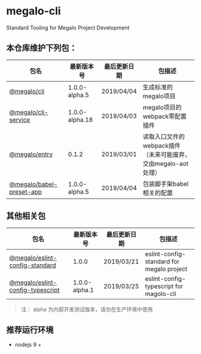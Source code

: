 # megalo-cli
Standard Tooling for Megalo Project Development

## 本仓库维护下列包：

| 包名 | 最新版本号 | 最后更新日期 | 包描述
| ------ | ------ | ------ | ------ |
| [@megalo/cli](./packages/@megalo/cli) | 1.0.0-alpha.5 | 2019/04/04 | 生成标准的megalo项目 |
| [@megalo/cli-service](./packages/@megalo/cli-service) | 1.0.0-alpha.18 | 2019/04/03 | megalo项目的webpack零配置插件
| [@megalo/entry](./packages/@megalo/entry) | 0.1.2 | 2019/03/01 | 读取入口文件的webpack插件（未来可能废弃，交由megalo-aot处理） |
| [@megalo/babel-preset-app](./packages/@megalo/babel-preset-app) | 1.0.0-alpha.5 | 2019/04/04 | 包装脚手架babel相关的配置 |

## 其他相关包
| 包名 | 最新版本号 | 最后更新日期 | 包描述
| ------ | ------ | ------ | ------ |
| [@megalo/eslint-config-standard](https://github.com/megalojs/eslint-config-standard) | 1.0.0 | 2019/03/21 | eslint-config-standard for megalo project |
| [@megalo/eslint-config-typescript](https://github.com/megalojs/eslint-config-typescript) | 1.0.0-alpha.1 | 2019/03/25 | eslint-config-typescript for magolo-cli |


> 注： alpha 为内部开发测试版本，请勿在生产环境中使用

## 推荐运行环境
- nodejs 9 +

